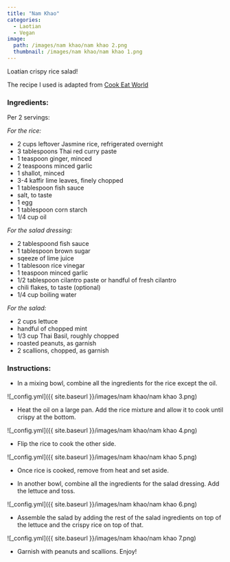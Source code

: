 ```yaml
---
title: "Nam Khao"
categories:
  - Laotian
  - Vegan
image:
  path: /images/nam khao/nam khao 2.png
  thumbnail: /images/nam khao/nam khao 1.png
---
```


Loatian crispy rice salad!

The recipe I used is adapted from [Cook Eat World](https://www.cookeatworld.com/nam-khao/)

### Ingredients:

Per 2 servings:

_For the rice:_

* 2 cups leftover Jasmine rice, refrigerated overnight
* 3 tablespoons Thai red curry paste
* 1 teaspoon ginger, minced
* 2 teaspoons minced garlic 
* 1 shallot, minced
* 3-4 kaffir lime leaves, finely chopped
* 1 tablespoon fish sauce
* salt, to taste
* 1 egg
* 1 tablespoon corn starch
* 1/4 cup oil

_For the salad dressing:_ 

* 2 tablespoond fish sauce
* 1 tablespoon brown sugar
* sqeeze of lime juice
* 1 tablesoon rice vinegar
* 1 teaspoon minced garlic
* 1/2 tablespoon cilantro paste or handful of fresh cilantro
* chili flakes, to taste (optional)
* 1/4 cup boiling water

_For the salad:_ 

* 2 cups lettuce
* handful of chopped mint
* 1/3 cup Thai Basil, roughly chopped
* roasted peanuts, as garnish
* 2 scallions, chopped, as garnish

### Instructions:

* In a mixing bowl, combine all the ingredients for the rice except the oil.

![_config.yml]({{ site.baseurl }}/images/nam khao/nam khao 3.png)

* Heat the oil on a large pan. Add the rice mixture and allow it to cook until crispy at the bottom.

![_config.yml]({{ site.baseurl }}/images/nam khao/nam khao 4.png)

* Flip the rice to cook the other side.

![_config.yml]({{ site.baseurl }}/images/nam khao/nam khao 5.png)

* Once rice is cooked, remove from heat and set aside.

* In another bowl, combine all the ingredients for the salad dressing. Add the lettuce and toss.

![_config.yml]({{ site.baseurl }}/images/nam khao/nam khao 6.png)

* Assemble the salad by adding the rest of the salad ingredients on top of the lettuce and the crispy rice on top of that.

![_config.yml]({{ site.baseurl }}/images/nam khao/nam khao 7.png)

* Garnish with peanuts and scallions. Enjoy!
